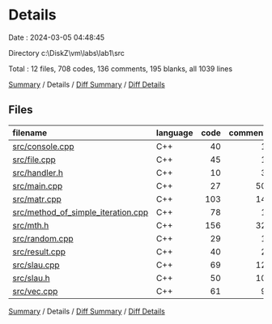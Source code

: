 # Details

Date : 2024-03-05 04:48:45

Directory c:\\DiskZ\\vm\\labs\\lab1\\src

Total : 12 files,  708 codes, 136 comments, 195 blanks, all 1039 lines

[Summary](results.md) / Details / [Diff Summary](diff.md) / [Diff Details](diff-details.md)

## Files
| filename | language | code | comment | blank | total |
| :--- | :--- | ---: | ---: | ---: | ---: |
| [src/console.cpp](/src/console.cpp) | C++ | 40 | 1 | 7 | 48 |
| [src/file.cpp](/src/file.cpp) | C++ | 45 | 1 | 9 | 55 |
| [src/handler.h](/src/handler.h) | C++ | 10 | 3 | 7 | 20 |
| [src/main.cpp](/src/main.cpp) | C++ | 27 | 50 | 15 | 92 |
| [src/matr.cpp](/src/matr.cpp) | C++ | 103 | 14 | 22 | 139 |
| [src/method_of_simple_iteration.cpp](/src/method_of_simple_iteration.cpp) | C++ | 78 | 1 | 16 | 95 |
| [src/mth.h](/src/mth.h) | C++ | 156 | 32 | 49 | 237 |
| [src/random.cpp](/src/random.cpp) | C++ | 29 | 1 | 5 | 35 |
| [src/result.cpp](/src/result.cpp) | C++ | 40 | 2 | 10 | 52 |
| [src/slau.cpp](/src/slau.cpp) | C++ | 69 | 12 | 17 | 98 |
| [src/slau.h](/src/slau.h) | C++ | 50 | 10 | 23 | 83 |
| [src/vec.cpp](/src/vec.cpp) | C++ | 61 | 9 | 15 | 85 |

[Summary](results.md) / Details / [Diff Summary](diff.md) / [Diff Details](diff-details.md)